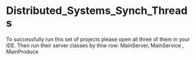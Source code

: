 # Distributed_Systems_Synch_Threads

Το successfully run this set of projects please open all three of them in your IDE.
Then run their server classes by thiw row: MainServer, MainService , MainProduce
